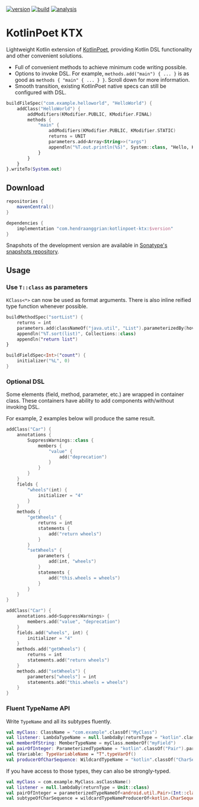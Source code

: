 [![version](https://img.shields.io/maven-central/v/com.hendraanggrian/kotlinpoet-ktx)](https://search.maven.org/artifact/com.hendraanggrian/kotlinpoet-ktx)
[![build](https://img.shields.io/travis/com/hendraanggrian/kotlinpoet-ktx)](https://travis-ci.com/hendraanggrian/kotlinpoet-ktx)
[![analysis](https://img.shields.io/badge/code%20style-%E2%9D%A4-FF4081)](https://ktlint.github.io)

KotlinPoet KTX
==============

Lightweight Kotlin extension of [KotlinPoet](https://github.com/square/kotlinpoet),
providing Kotlin DSL functionality and other convenient solutions.
* Full of convenient methods to achieve minimum code writing possible.
* Options to invoke DSL. For example, `methods.add("main") { ... }` is as good as `methods { "main" { ... } }`. Scroll down for more information.
* Smooth transition, existing KotlinPoet native specs can still be configured with DSL.

```kotlin
buildFileSpec("com.example.helloworld", "HelloWorld") {
    addClass("HelloWorld") {
        addModifiers(KModifier.PUBLIC, KModifier.FINAL)
        methods {
            "main" {
                addModifiers(KModifier.PUBLIC, KModifier.STATIC)
                returns = UNIT
                parameters.add<Array<String>>("args")
                appendln("%T.out.println(%S)", System::class, "Hello, KotlinPoet!")
            }
        }
    }
}.writeTo(System.out)
```

Download
--------

```gradle
repositories {
    mavenCentral()
}

dependencies {
    implementation "com.hendraanggrian:kotlinpoet-ktx:$version"
}
```

Snapshots of the development version are available in [Sonatype's snapshots repository](https://s01.oss.sonatype.org/content/repositories/snapshots/).

Usage
-----

### Use `T::class` as parameters

`KClass<*>` can now be used as format arguments. There is also inline reified type function whenever possible.

```kotlin
buildMethodSpec("sortList") {
    returns = int
    parameters.add(classNameOf("java.util", "List").parameterizedBy(hoverboard), "list")
    appendln("%T.sort(list)", Collections::class)
    appendln("return list")
}

buildFieldSpec<Int>("count") {
    initializer("%L", 0)
}
```

### Optional DSL

Some elements (field, method, parameter, etc.) are wrapped in container class. These containers have ability to add components with/without invoking DSL.

For example, 2 examples below will produce the same result.

```kotlin
addClass("Car") {
    annotations {
        SuppressWarnings::class {
            members {
                "value" {
                    add("deprecation")
                }
            }
        }
    }
    fields {
        "wheels"(int) {
            initializer = "4"
        }
    }
    methods {
        "getWheels" {
            returns = int
            statements {
                add("return wheels")
            }
        }
        "setWheels" {
            parameters {
                add(int, "wheels")
            }
            statements {
                add("this.wheels = wheels")
            }
        }
    }
}

addClass("Car") {
    annotations.add<SuppressWarnings> {
        members.add("value", "deprecation")
    }
    fields.add("wheels", int) {
        initializer = "4"
    }
    methods.add("getWheels") {
        returns = int
        statements.add("return wheels")
    }
    methods.add("setWheels") {
        parameters["wheels"] = int
        statements.add("this.wheels = wheels")
    }
}
```

### Fluent TypeName API

Write `TypeName` and all its subtypes fluently.

```kotlin
val myClass: ClassName = "com.example".classOf("MyClass")
val listener: LambdaTypeName = null.lambdaBy(returnType = "kotlin".classOf("Unit"))
val memberOfString: MemberTypeName = myClass.memberOf("myField")
val pairOfInteger: ParameterizedTypeName = "kotlin".classOf("Pair").parameterizedBy(Int::class, Int::class)
val tVariable: TypeVariableName = "T".typeVarOf()
val producerOfCharSequence: WildcardTypeName = "kotlin".classOf("CharSequence").producerOf()
```

If you have access to those types, they can also be strongly-typed.

```kotlin
val myClass = com.example.MyClass.asClassName()
val listener = null.lambdaBy(returnType = Unit::class)
val pairOfInteger = parameterizedTypeNameOf<android.util.Pair>(Int::class, Int::class)
val subtypeOfCharSequence = wildcardTypeNameProducerOf<kotlin.CharSequence>()
```
